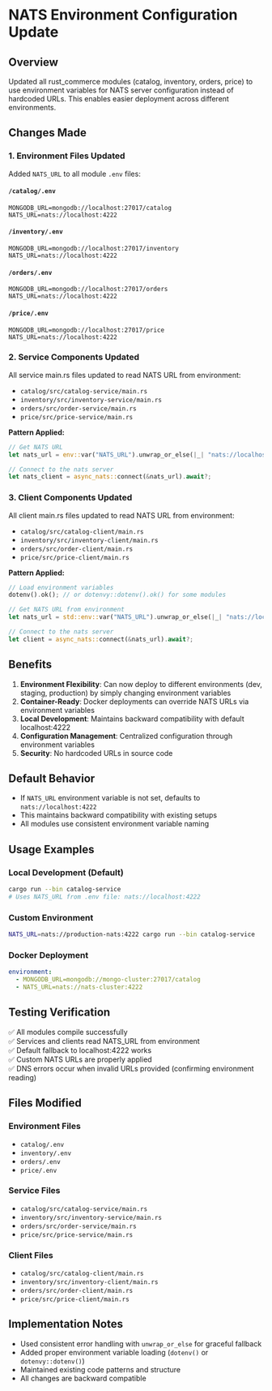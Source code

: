 # NATS Environment Configuration Update

## Overview

Updated all rust_commerce modules (catalog, inventory, orders, price) to use environment variables for NATS server configuration instead of hardcoded URLs. This enables easier deployment across different environments.

## Changes Made

### 1. Environment Files Updated

Added `NATS_URL` to all module `.env` files:

#### `/catalog/.env`
```properties
MONGODB_URL=mongodb://localhost:27017/catalog
NATS_URL=nats://localhost:4222
```

#### `/inventory/.env`
```properties
MONGODB_URL=mongodb://localhost:27017/inventory
NATS_URL=nats://localhost:4222
```

#### `/orders/.env`
```properties
MONGODB_URL=mongodb://localhost:27017/orders
NATS_URL=nats://localhost:4222
```

#### `/price/.env`
```properties
MONGODB_URL=mongodb://localhost:27017/price
NATS_URL=nats://localhost:4222
```

### 2. Service Components Updated

All service main.rs files updated to read NATS URL from environment:

- `catalog/src/catalog-service/main.rs`
- `inventory/src/inventory-service/main.rs` 
- `orders/src/order-service/main.rs`
- `price/src/price-service/main.rs`

**Pattern Applied:**
```rust
// Get NATS URL
let nats_url = env::var("NATS_URL").unwrap_or_else(|_| "nats://localhost:4222".to_string());

// Connect to the nats server
let nats_client = async_nats::connect(&nats_url).await?;
```

### 3. Client Components Updated

All client main.rs files updated to read NATS URL from environment:

- `catalog/src/catalog-client/main.rs`
- `inventory/src/inventory-client/main.rs`
- `orders/src/order-client/main.rs`
- `price/src/price-client/main.rs`

**Pattern Applied:**
```rust
// Load environment variables
dotenv().ok(); // or dotenvy::dotenv().ok() for some modules

// Get NATS URL from environment
let nats_url = std::env::var("NATS_URL").unwrap_or_else(|_| "nats://localhost:4222".to_string());

// Connect to the nats server
let client = async_nats::connect(&nats_url).await?;
```

## Benefits

1. **Environment Flexibility**: Can now deploy to different environments (dev, staging, production) by simply changing environment variables
2. **Container-Ready**: Docker deployments can override NATS URLs via environment variables
3. **Local Development**: Maintains backward compatibility with default localhost:4222
4. **Configuration Management**: Centralized configuration through environment variables
5. **Security**: No hardcoded URLs in source code

## Default Behavior

- If `NATS_URL` environment variable is not set, defaults to `nats://localhost:4222`
- This maintains backward compatibility with existing setups
- All modules use consistent environment variable naming

## Usage Examples

### Local Development (Default)
```bash
cargo run --bin catalog-service
# Uses NATS_URL from .env file: nats://localhost:4222
```

### Custom Environment
```bash
NATS_URL=nats://production-nats:4222 cargo run --bin catalog-service
```

### Docker Deployment
```yaml
environment:
  - MONGODB_URL=mongodb://mongo-cluster:27017/catalog
  - NATS_URL=nats://nats-cluster:4222
```

## Testing Verification

✅ All modules compile successfully  
✅ Services and clients read NATS_URL from environment  
✅ Default fallback to localhost:4222 works  
✅ Custom NATS URLs are properly applied  
✅ DNS errors occur when invalid URLs provided (confirming environment reading)

## Files Modified

### Environment Files
- `catalog/.env`
- `inventory/.env` 
- `orders/.env`
- `price/.env`

### Service Files
- `catalog/src/catalog-service/main.rs`
- `inventory/src/inventory-service/main.rs`
- `orders/src/order-service/main.rs`
- `price/src/price-service/main.rs`

### Client Files
- `catalog/src/catalog-client/main.rs`
- `inventory/src/inventory-client/main.rs`
- `orders/src/order-client/main.rs`
- `price/src/price-client/main.rs`

## Implementation Notes

- Used consistent error handling with `unwrap_or_else` for graceful fallback
- Added proper environment variable loading (`dotenv()` or `dotenvy::dotenv()`)
- Maintained existing code patterns and structure
- All changes are backward compatible
